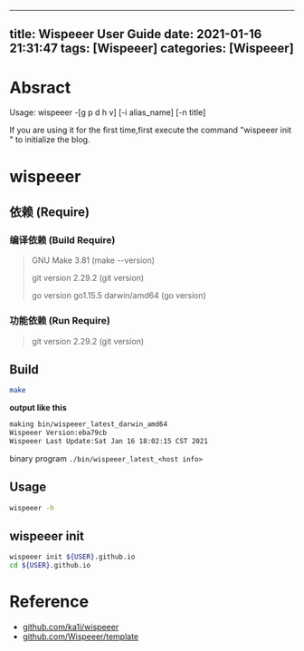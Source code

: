 ------
title: Wispeeer User Guide
date: 2021-01-16 21:31:47
tags: [Wispeeer]
categories: [Wispeeer]
------


# Absract

Usage: wispeeer -[g p d h v] [-i alias_name] [-n title]

If you are using it for the first time,first execute the command "wispeeer init <Blog directory>" to initialize the blog.

<!-- more -->

# wispeeer

## 依赖 (Require)
### 编译依赖 (Build Require)
> GNU Make 3.81 (make --version)
> 
> git version 2.29.2 (git version)
> 
> go version go1.15.5 darwin/amd64 (go version)

### 功能依赖 (Run Require)
> git version 2.29.2 (git version)

## Build
```bash
make
```
**output like this**
```bash
making bin/wispeeer_latest_darwin_amd64
Wispeeer Version:eba79cb
Wispeeer Last Update:Sat Jan 16 18:02:15 CST 2021
```
binary program
`./bin/wispeeer_latest_<host info>`

## Usage
```bash
wispeeer -h
```

## wispeeer init
```bash
wispeeer init ${USER}.github.io
cd ${USER}.github.io
```

# Reference
- [github.com/ka1i/wispeeer](https://github.com/ka1i/wispeeer)
- [github.com/Wispeeer/template](https://github.com/Wispeeer/template)